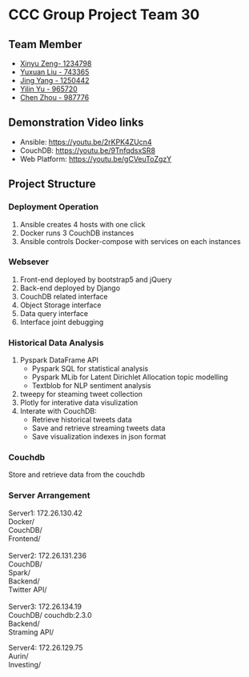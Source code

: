 # CCC Group Project Team 30

## Team Member
* [Xinyu Zeng- 1234798](https://github.com/jadeyyuu)
* [Yuxuan Liu - 743365](https://github.com/PatrickLiuyx)
* [Jing Yang - 1250442](https://github.com/ChelseaYang1130)
* [Yilin Yu - 965720](https://github.com/Hieler)
* [Chen Zhou - 987776](https://github.com/CZZHO)

## Demonstration Video links
 - Ansible: https://youtu.be/2rKPK4ZUcn4
 - CouchDB: https://youtu.be/9TnfqdsxSR8 
 - Web Platform: https://youtu.be/gCVeuToZgzY


## Project Structure

### Deployment Operation 
1. Ansible creates 4 hosts with one click
2. Docker runs 3 CouchDB instances
3. Ansible controls Docker-compose with services on each instances 

### Websever
1. Front-end deployed by bootstrap5 and jQuery
2. Back-end deployed by Django
3. CouchDB related interface
3. Object Storage interface
4. Data query interface
5. Interface joint debugging

### Historical Data Analysis
1. Pyspark DataFrame API
   - Pyspark SQL for statistical analysis
   - Pyspark MLib for Latent Dirichlet Allocation topic modelling
   - Textblob for NLP sentiment analysis
2. tweepy for steaming tweet collection
3. Plotly for interative data visulization
4. Interate with CouchDB:
   - Retrieve historical tweets data
   - Save and retrieve streaming tweets data
   - Save visualization indexes in json format

### Couchdb
Store and retrieve data from the couchdb


### Server Arrangement
Server1: 172.26.130.42
<br />Docker/
<br />CouchDB/ 
<br />Frontend/
<br />    
Server2: 172.26.131.236
<br />CouchDB/
    <br />Spark/
    <br />Backend/
    <br />Twitter API/
 <br />   
Server3: 172.26.134.19
   <br /> CouchDB/ couchdb:2.3.0
    <br />Backend/
    <br />Straming API/
 <br />  
    
Server4: 172.26.129.75
    <br />Aurin/
    <br />Investing/
    








